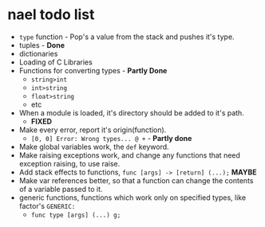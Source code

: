 nael todo list
==============

* `type` function - Pop's a value from the stack and pushes it's type.
* tuples - **Done**
* dictionaries
* Loading of C Libraries
* Functions for converting types - **Partly Done**
  * `string>int`
  * `int>string`
  * `float>string`
  * etc
* When a module is loaded, it's directory should be added to it's path.
  * **FIXED**
* Make every error, report it's origin(function).
  * `[0, 0] Error: Wrong types... @ +`  -  **Partly done**
* Make global variables work, the `def` keyword.
* Make raising exceptions work, and change any functions that need exception raising, to use raise.
* Add stack effects to functions, `func [args] -> [return] (...);` **MAYBE**
* Make var references better, so that a function can change the contents of a variable passed to it.
* generic functions, functions which work only on specified types, like factor's `GENERIC:`
  * `func type [args] (...) g;`